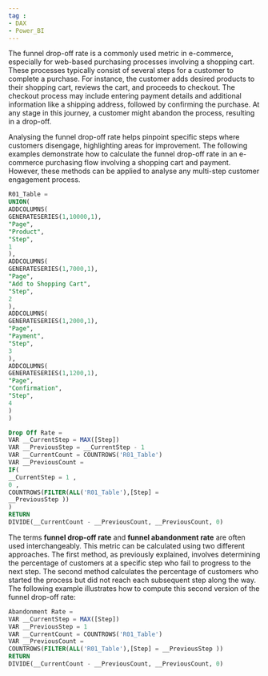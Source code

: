 ```yaml
---
tag : 
- DAX
- Power_BI
---
```


The funnel drop-off rate is a commonly used metric in e-commerce, especially for web-based purchasing processes involving a shopping cart. These processes typically consist of several steps for a customer to complete a purchase. For instance, the customer adds desired products to their shopping cart, reviews the cart, and proceeds to checkout. The checkout process may include entering payment details and additional information like a shipping address, followed by confirming the purchase. At any stage in this journey, a customer might abandon the process, resulting in a drop-off.

Analysing the funnel drop-off rate helps pinpoint specific steps where customers disengage, highlighting areas for improvement. The following examples demonstrate how to calculate the funnel drop-off rate in an e-commerce purchasing flow involving a shopping cart and payment. However, these methods can be applied to analyse any multi-step customer engagement process.

``` SQL
R01_Table =
UNION(
ADDCOLUMNS(
GENERATESERIES(1,10000,1),
"Page",
"Product",
"Step",
1
),
ADDCOLUMNS(
GENERATESERIES(1,7000,1),
"Page",
"Add to Shopping Cart",
"Step",
2
),
ADDCOLUMNS(
GENERATESERIES(1,2000,1),
"Page",
"Payment",
"Step",
3
),
ADDCOLUMNS(
GENERATESERIES(1,1200,1),
"Page",
"Confirmation",
"Step",
4
)
)
```



``` sql
Drop Off Rate =
VAR __CurrentStep = MAX([Step])
VAR __PreviousStep = __CurrentStep - 1
VAR __CurrentCount = COUNTROWS('R01_Table')
VAR __PreviousCount =
IF(
__CurrentStep = 1 ,
0 ,
COUNTROWS(FILTER(ALL('R01_Table'),[Step] =
__PreviousStep ))
)
RETURN
DIVIDE(__CurrentCount - __PreviousCount, __PreviousCount, 0)
```


The terms **funnel drop-off rate** and **funnel abandonment rate** are often used interchangeably. This metric can be calculated using two different approaches. The first method, as previously explained, involves determining the percentage of customers at a specific step who fail to progress to the next step. The second method calculates the percentage of customers who started the process but did not reach each subsequent step along the way. The following example illustrates how to compute this second version of the funnel drop-off rate:



``` sql
Abandonment Rate =
VAR __CurrentStep = MAX([Step])
VAR __PreviousStep = 1
VAR __CurrentCount = COUNTROWS('R01_Table')
VAR __PreviousCount =
COUNTROWS(FILTER(ALL('R01_Table'),[Step] = __PreviousStep ))
RETURN
DIVIDE(__CurrentCount - __PreviousCount, __PreviousCount, 0)
```
